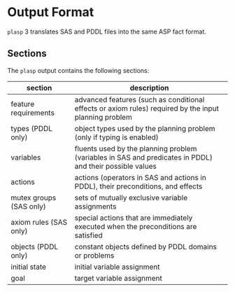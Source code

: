 # Output Format

`plasp` 3 translates SAS and PDDL files into the same ASP fact format.

## Sections

The `plasp` output contains the following sections:

section | description
--------|------------
feature requirements | advanced features (such as conditional effects or axiom rules) required by the input planning problem
types (PDDL only) | object types used by the planning problem (only if typing is enabled)
variables | fluents used by the planning problem (variables in SAS and predicates in PDDL) and their possible values
actions | actions (operators in SAS and actions in PDDL), their preconditions, and effects
mutex groups (SAS only) | sets of mutually exclusive variable assignments
axiom rules (SAS only) | special actions that are immediately executed when the preconditions are satisfied
objects (PDDL only) | constant objects defined by PDDL domains or problems
initial state | initial variable assignment
goal | target variable assignment
